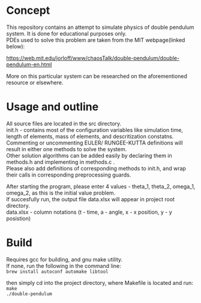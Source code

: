 # **Concept**  
This repository contains an attempt to simulate physics of double pendulum system. It is done for educational purposes only.   
PDEs used to solve this problem are taken from the MIT webpage(linked below):  

https://web.mit.edu/jorloff/www/chaosTalk/double-pendulum/double-pendulum-en.html  

More on this particular system can be researched on the aforementioned resource or elsewhere.  


# **Usage and outline**  
All source files are located in the src directory.  
init.h - contains most of the configuration variables like simulation time, length of elements, mass of elements, and descritization constatns.  
Commenting or uncommenting EULER/ RUNGEE-KUTTA definitions will result in either one methods to solve the system.  
Other solution algorithms can be added easily by declaring them in methods.h and implementing in methods.c .  
Please also add definitions of corresponding methods to init.h, and wrap their calls in corresponding preprocessing guards.  

After starting the program, please enter 4 values - theta_1, theta_2, omega_1, omega_2, as this is the initial value problem.  
If succesfully run, the output file data.xlsx will appear in project root directory.  
data.xlsx - column notations (t - time, a - angle, x - x position, y - y posistion)  


# **Build**  
Requires gcc for building, and gnu make utility.  
If none, run the following in the command line:  
`brew install autoconf automake libtool`  

then simply cd into the project directory, where Makefile is located and run:  
`make`  
`./double-pendulum`

